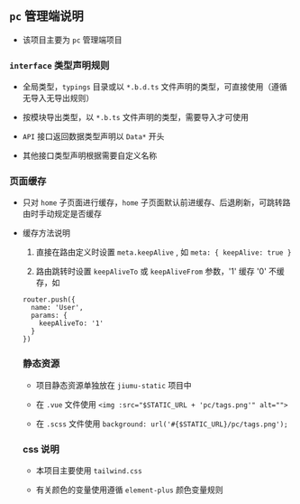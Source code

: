 ## `pc` 管理端说明

- 该项目主要为 `pc` 管理端项目

### `interface` 类型声明规则

- 全局类型，`typings` 目录或以 `*.b.d.ts` 文件声明的类型，可直接使用（遵循无导入无导出规则）

- 按模块导出类型，以 `*.b.ts` 文件声明的类型，需要导入才可使用

- `API` 接口返回数据类型声明以 `Data*` 开头

- 其他接口类型声明根据需要自定义名称

### 页面缓存

- 只对 `home` 子页面进行缓存，`home` 子页面默认前进缓存、后退刷新，可跳转路由时手动规定是否缓存

- 缓存方法说明

  1. 直接在路由定义时设置 `meta.keepAlive` , 如 `meta: { keepAlive: true }`

  2. 路由跳转时设置 `keepAliveTo` 或 `keepAliveFrom` 参数，'1' 缓存 '0' 不缓存，如
  ```
  router.push({
    name: 'User',
    params: {
      keepAliveTo: '1'
    }
  })
  ```

  ### 静态资源

  - 项目静态资源单独放在 `jiumu-static` 项目中

  - 在 `.vue` 文件使用 `<img :src="$STATIC_URL + 'pc/tags.png'" alt=""> `

  - 在 `.scss` 文件使用 `background: url('#{$STATIC_URL}/pc/tags.png'); `

  ### css 说明

  - 本项目主要使用 `tailwind.css`

  - 有关颜色的变量使用遵循 `element-plus` 颜色变量规则

  

